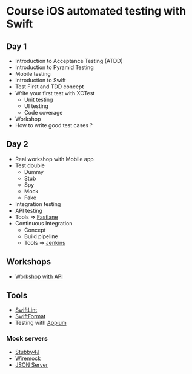 # Course iOS automated testing with Swift

## Day 1
* Introduction to Acceptance Testing (ATDD)
* Introduction to Pyramid Testing
* Mobile testing
* Introduction to Swift
* Test First and TDD concept
* Write your first test with XCTest
  * Unit testing
  * UI testing
  * Code coverage
* Workshop
* How to write good test cases ?

## Day 2
* Real workshop with Mobile app
* Test double
  * Dummy
  * Stub
  * Spy
  * Mock
  * Fake
* Integration testing
* API testing
* Tools => [Fastlane](https://fastlane.tools/)
* Continuous Integration
  * Concept
  * Build pipeline
  * Tools => [Jenkins](https://jenkins.io/)
  
## Workshops
* [Workshop with API](https://github.com/up1/workshop-starter-tdd-swift)

## Tools 
* [SwiftLint](https://github.com/realm/SwiftLint)
* [SwiftFormat](https://github.com/nicklockwood/SwiftFormat)
* Testing with [Appium](http://appium.io/)

### Mock servers
* [Stubby4J](https://github.com/azagniotov/stubby4j)
* [Wiremock](http://wiremock.org/)
* [JSON Server](https://github.com/typicode/json-server)

